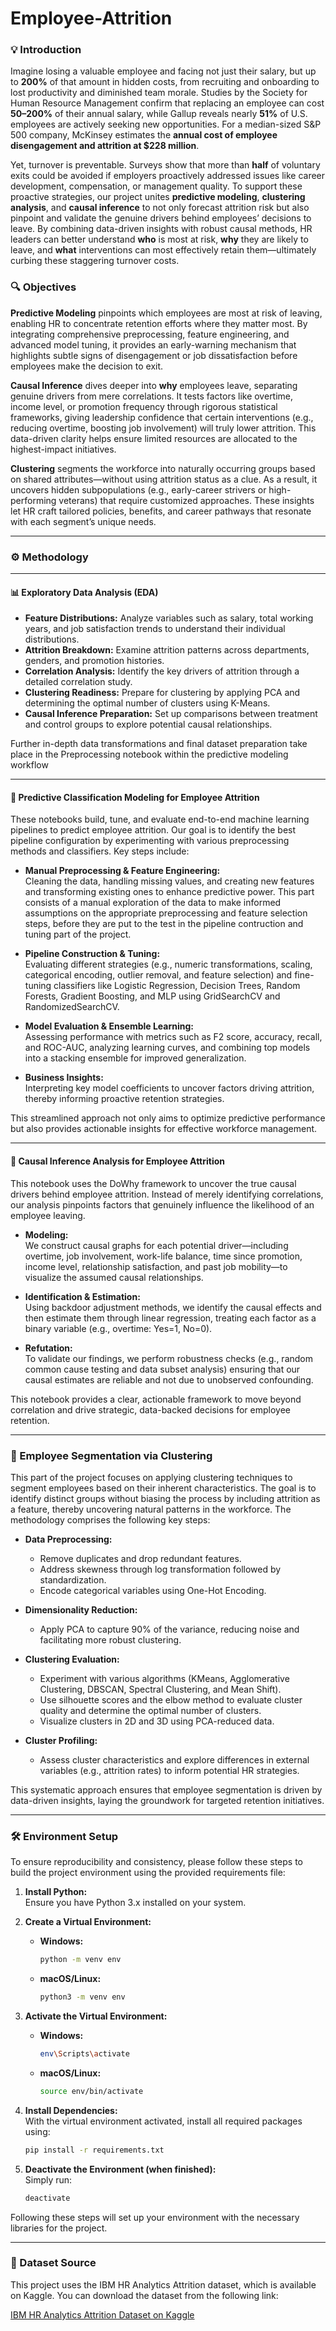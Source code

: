 # Employee-Attrition

### 💡 Introduction

Imagine losing a valuable employee and facing not just their salary, but up to **200%** of that amount in hidden costs, from recruiting and onboarding to lost productivity and diminished team morale. Studies by the Society for Human Resource Management confirm that replacing an employee can cost **50–200%** of their annual salary, while Gallup reveals nearly **51%** of U.S. employees are actively seeking new opportunities. For a median-sized S&P 500 company, McKinsey estimates the **annual cost of employee disengagement and attrition at \$228 million**.

Yet, turnover is preventable. Surveys show that more than **half** of voluntary exits could be avoided if employers proactively addressed issues like career development, compensation, or management quality. To support these proactive strategies, our project unites **predictive modeling**, **clustering analysis**, and **causal inference** to not only forecast attrition risk but also pinpoint and validate the genuine drivers behind employees’ decisions to leave. By combining data-driven insights with robust causal methods, HR leaders can better understand **who** is most at risk, **why** they are likely to leave, and **what** interventions can most effectively retain them—ultimately curbing these staggering turnover costs.


### 🔍 Objectives

**Predictive Modeling** pinpoints which employees are most at risk of leaving, enabling HR to concentrate retention efforts where they matter most. By integrating comprehensive preprocessing, feature engineering, and advanced model tuning, it provides an early-warning mechanism that highlights subtle signs of disengagement or job dissatisfaction before employees make the decision to exit.

**Causal Inference** dives deeper into **why** employees leave, separating genuine drivers from mere correlations. It tests factors like overtime, income level, or promotion frequency through rigorous statistical frameworks, giving leadership confidence that certain interventions (e.g., reducing overtime, boosting job involvement) will truly lower attrition. This data-driven clarity helps ensure limited resources are allocated to the highest-impact initiatives.

**Clustering** segments the workforce into naturally occurring groups based on shared attributes—without using attrition status as a clue. As a result, it uncovers hidden subpopulations (e.g., early-career strivers or high-performing veterans) that require customized approaches. These insights let HR craft tailored policies, benefits, and career pathways that resonate with each segment’s unique needs.

---

### ⚙️ Methodology
---
#### 📊 Exploratory Data Analysis (EDA)

- **Feature Distributions:** Analyze variables such as salary, total working years, and job satisfaction trends to understand their individual distributions.
- **Attrition Breakdown:** Examine attrition patterns across departments, genders, and promotion histories.
- **Correlation Analysis:** Identify the key drivers of attrition through a detailed correlation study.
- **Clustering Readiness:** Prepare for clustering by applying PCA and determining the optimal number of clusters using K-Means.
- **Causal Inference Preparation:** Set up comparisons between treatment and control groups to explore potential causal relationships.

Further in-depth data transformations and final dataset preparation take place in the Preprocessing notebook within the predictive modeling workflow

---

#### 🤖 Predictive Classification Modeling for Employee Attrition

These notebooks build, tune, and evaluate end-to-end machine learning pipelines to predict employee attrition. Our goal is to identify the best pipeline configuration by experimenting with various preprocessing methods and classifiers. Key steps include:

- **Manual Preprocessing & Feature Engineering:**  
Cleaning the data, handling missing values, and creating new features and transforming existing ones to enhance predictive power. This part consists of a manual exploration of the data to make informed assumptions on the appropriate preprocessing and feature selection steps, before they are put to the test in the pipeline contruction and tuning part of the project.

- **Pipeline Construction & Tuning:**  
Evaluating different strategies (e.g., numeric transformations, scaling, categorical encoding, outlier removal, and feature selection) and fine-tuning classifiers like Logistic Regression, Decision Trees, Random Forests, Gradient Boosting, and MLP using GridSearchCV and RandomizedSearchCV.

- **Model Evaluation & Ensemble Learning:**  
Assessing performance with metrics such as F2 score, accuracy, recall, and ROC-AUC, analyzing learning curves, and combining top models into a stacking ensemble for improved generalization.

- **Business Insights:**  
Interpreting key model coefficients to uncover factors driving attrition, thereby informing proactive retention strategies.

This streamlined approach not only aims to optimize predictive performance but also provides actionable insights for effective workforce management.

---

#### 🔬 Causal Inference Analysis for Employee Attrition

This notebook uses the DoWhy framework to uncover the true causal drivers behind employee attrition. Instead of merely identifying correlations, our analysis pinpoints factors that genuinely influence the likelihood of an employee leaving.

- **Modeling:**  
We construct causal graphs for each potential driver—including overtime, job involvement, work-life balance, time since promotion, income level, relationship satisfaction, and past job mobility—to visualize the assumed causal relationships.

- **Identification & Estimation:**  
Using backdoor adjustment methods, we identify the causal effects and then estimate them through linear regression, treating each factor as a binary variable (e.g., overtime: Yes=1, No=0).

- **Refutation:**  
To validate our findings, we perform robustness checks (e.g., random common cause testing and data subset analysis) ensuring that our causal estimates are reliable and not due to unobserved confounding.

This notebook provides a clear, actionable framework to move beyond correlation and drive strategic, data-backed decisions for employee retention.

---

### 🧩 Employee Segmentation via Clustering

This part of the project focuses on applying clustering techniques to segment employees based on their inherent characteristics. The goal is to identify distinct groups without biasing the process by including attrition as a feature, thereby uncovering natural patterns in the workforce. The methodology comprises the following key steps:

- **Data Preprocessing:**  
  - Remove duplicates and drop redundant features.
  - Address skewness through log transformation followed by standardization.
  - Encode categorical variables using One-Hot Encoding.

- **Dimensionality Reduction:**  
  - Apply PCA to capture 90% of the variance, reducing noise and facilitating more robust clustering.

- **Clustering Evaluation:**  
  - Experiment with various algorithms (KMeans, Agglomerative Clustering, DBSCAN, Spectral Clustering, and Mean Shift).
  - Use silhouette scores and the elbow method to evaluate cluster quality and determine the optimal number of clusters.
  - Visualize clusters in 2D and 3D using PCA-reduced data.

- **Cluster Profiling:**  
  - Assess cluster characteristics and explore differences in external variables (e.g., attrition rates) to inform potential HR strategies.

This systematic approach ensures that employee segmentation is driven by data-driven insights, laying the groundwork for targeted retention initiatives.

---


### 🛠️  Environment Setup

To ensure reproducibility and consistency, please follow these steps to build the project environment using the provided requirements file:

1. **Install Python:**  
   Ensure you have Python 3.x installed on your system.

2. **Create a Virtual Environment:**  
   - **Windows:**  
     ```bash
     python -m venv env
     ```
   - **macOS/Linux:**  
     ```bash
     python3 -m venv env
     ```

3. **Activate the Virtual Environment:**  
   - **Windows:**  
     ```bash
     env\Scripts\activate
     ```
   - **macOS/Linux:**  
     ```bash
     source env/bin/activate
     ```

4. **Install Dependencies:**  
   With the virtual environment activated, install all required packages using:
   ```bash
   pip install -r requirements.txt
   ```

5. **Deactivate the Environment (when finished):**  
   Simply run:
   ```bash
   deactivate
   ```

Following these steps will set up your environment with the necessary libraries for the project.

---

### 📂 Dataset Source

This project uses the IBM HR Analytics Attrition dataset, which is available on Kaggle. You can download the dataset from the following link:

[IBM HR Analytics Attrition Dataset on Kaggle](https://www.kaggle.com/datasets/pavansubhasht/ibm-hr-analytics-attrition-dataset)
